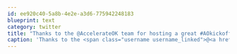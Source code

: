 ```yaml
---
id: ee920c40-5a8b-4e2e-a3d6-775942248183
blueprint: text
category: twitter
title: "Thanks to the @AccelerateOK team for hosting a great #AOkickoff tonight! (and to @rtaylor and @ozzyozmunds for rockin' the place)"
caption: 'Thanks to the <span class="username username_linked">@<a href="https://twitter.com/AccelerateOK" title="Accelerate Okanagan">AccelerateOK</a></span> team for hosting a great <span class="hashtag hashtag_local">#<a href="http://tweettemp.darylchymko.ca/?tag=aokickoff">AOkickoff</a> tonight! (and to <span class="username username_linked">@<a href="https://twitter.com/rtaylor" title="Elon Musk">rtaylor</a></span> and <span class="username username_linked">@<a href="https://twitter.com/ozzyozmunds" title="Ozzy Ozmunds">ozzyozmunds</a></span> for rockin'' the place)'
---
```


